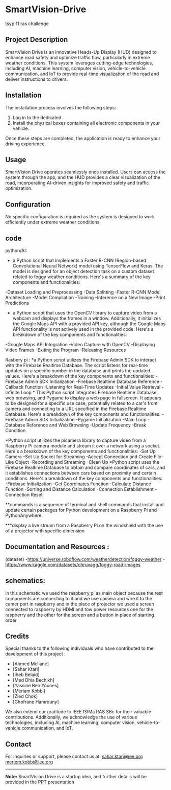 # SmartVision-Drive
tsyp 11 ras challenge 


## Project Description
SmartVision Drive is an innovative Heads-Up Display (HUD) designed to enhance road safety and optimize traffic flow, particularly in extreme weather conditions. This system leverages cutting-edge technologies, including AI, machine learning, computer vision, vehicle-to-vehicle communication, and IoT to provide real-time visualization of the road and deliver instructions to drivers.

## Installation
The installation process  involves the following steps:

1. Log in to the dedicated .
2. Install the physical boxes containing all electronic components in your vehicle.

Once these steps are completed, the application  is ready to enhance your driving experience.

## Usage
SmartVision Drive operates seamlessly once installed. Users can access the system through the app, and the HUD provides a clear visualization of the road, incorporating AI-driven insights for improved safety and traffic optimization.

## Configuration
No specific configuration is required as the system is designed to work efficiently under extreme weather conditions.
## code 
python/AI:
* a Python script that implements a Faster R-CNN (Region-based Convolutional Neural Network) model using TensorFlow and Keras. The model is designed for an object detection task on a custom dataset related to foggy weather conditions. Here's a summary of the key components and functionalities:

-Dataset Loading and Preprocessing
-Data Splitting
-Faster R-CNN Model Architecture
-Model Compilation
-Training
-Inference on a New Image
-Print Predictions

* a Python script that uses the OpenCV library to capture video from a webcam and displays the frames in a window. Additionally, it initializes the Google Maps API with a provided API key, although the Google Maps API functionality is not actively used in the provided code. Here's a breakdown of the key components and functionalities:

-Google Maps API Integration
-Video Capture with OpenCV
-Displaying Video Frames
-Exiting the Program
-Releasing Resources

Rasbery pi :
*a Python script utilizes the Firebase Admin SDK to interact with the Firebase Realtime Database. The script listens for real-time updates on a specific number in the database and prints the updated values. Here's a breakdown of the key components and functionalities:
-Firebase Admin SDK Initialization
-Firebase Realtime Database Reference
-Callback Function
-Listening for Real-Time Updates
-Initial Value Retrieval
-Infinite Loop
*
This Python script integrates Firebase Realtime Database, web browsing, and Pygame to display a web page in fullscreen. It appears to be designed for a specific use case, potentially related to a car's front camera and connecting to a URL specified in the Firebase Realtime Database. Here's a breakdown of the key components and functionalities:
-Firebase Admin SDK Initialization
-Pygame Initialization
-Main Loop
-Database Reference and Web Browsing
-Update Frequency
-Break Condition

*Python script utilizes the picamera library to capture video from a Raspberry Pi camera module and stream it over a network using a socket. Here's a breakdown of the key components and functionalities:
-Set Up Camera
-Set Up Socket for Streaming
-Accept Connection and Create File-Like Object
-Recording and Streaming
-Clean Up
*Python script uses the Firebase Realtime Database to obtain and compare coordinates of cars, and it establishes connections between cars based on proximity and certain conditions. Here's a breakdown of the key components and functionalities:
-Firebase Initialization
-Get Coordinates Function
-Calculate Distance Function
-Sorting and Distance Calculation
-Connection Establishment
-Connection Reset

**commands is a sequence of terminal and shell commands that install and update certain packages for Python development on a Raspberry Pi and PythonAnywhere.

***display a live stream from a Raspberry Pi on the windshield with the use of a projector with specific dimension

## Documentation and Resources :
(dataset)
-https://universe.roboflow.com/weatherdetection/foggy-weather 
-https://www.kaggle.com/datasets/dhruvagg/foggy-road-images

## schematics:
in this schematic we used the raspberry pi as main object because the rest components are connecting to it and we use camera and wire it to the camer port in raspberry and in the place of projector we used a screen connected to raspberry by HDMI and tow power resources one for the raspberry and the other for the screen and a button in place of starting order



## Credits
Special thanks to the following individuals who have contributed to the development of this project :

- [Ahmed Meliane]
- [Sahar Ktari]
- [Iheb Belaid]
- [Med Dhia Bechikh]
- [Yassine Ben Younes]
- [Meriam Kobbi]
- [Zied Chok]
- [Ghofrane Hamrouny]

We also extend our gratitude to IEEE ISIMa RAS SBc for their valuable contributions. Additionally, we acknowledge the use of various technologies, including AI, machine learning, computer vision, vehicle-to-vehicle communication, and IoT.
## Contact
For inquiries or support, please contact us at:
sahar.ktari@iee.org
meriem.kobbi@iee.org


---

**Note:** SmartVision Drive is a startup idea, and further details will be provided in the PPT presentation

